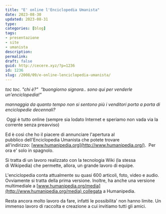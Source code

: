```yaml
---
title: "E' online l'Enciclopedia Umanista"
date: 2023-08-30
updated: 2023-08-31
type: 
categories: [blog]
tags:
- presentazione
- site
- umanista
description: 
permalink: 
draft: false
guid: http://cecere.xyz/?p=1236
id: 1236
slug: /2008/09/e-online-lenciclopedia-umanista/
---
```


_toc toc. "chi è?"  "buongiorno signora.. sono qui per venderle un'enciclopedia!"_

_mannaggia da quanto tempo non si sentono più i venditori porta a porta di enciclopedie decennali?_

 Oggi è tutto online (sempre sia lodato Internet e speriamo non vada via la corrente senza preavviso)

Ed è così che ho il piacere di annunciare l'apertura al pubblico dell'Enciclopedia Umanista che potete trovare all'indirizzo: [www.humanipedia.org](http://www.humanipedia.org/).  Per ora e' solo in spagnolo.

Si tratta di un lavoro realizzato con la tecnologia Wiki (la stessa di Wikipedia) che permette, allora, un grande lavoro di equipe.

L'enciclopedia conta attualmente su quasi 600 articoli, foto, video e audio. Ovviamente si tratta della prima versione. Inoltre, ha anche una versione multimediale a [www.humanipedia.org/media](http://www.humanipedia.org/media) collegata a Humanipedia.

Resta ancora molto lavoro da fare, infatti le possibilita' non hanno limite. Un immenso lavoro di raccolta e creazione a cui invitiamo tutti gli amici.